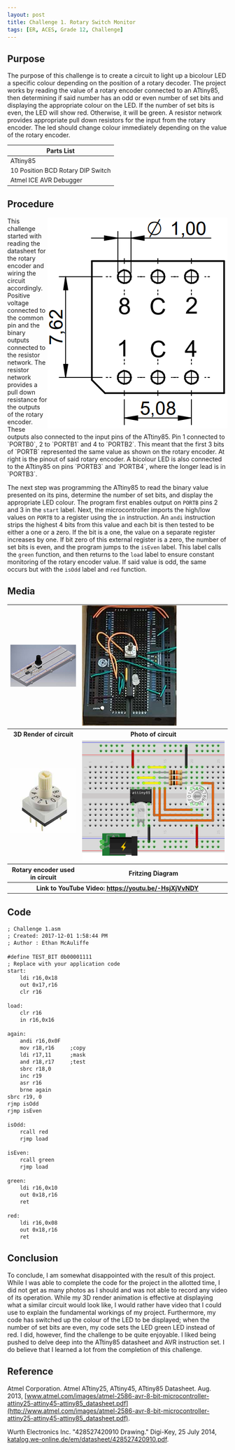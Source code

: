 ```yaml
---
layout: post
title: Challenge 1. Rotary Switch Monitor
tags: [ER, ACES, Grade 12, Challenge]
---
```

Purpose
-------
The purpose of this challenge is to create a circuit to light up a bicolour LED a specific colour depending on the position of a rotary decoder. The project works by reading the value of a  rotary encoder connected to an ATtiny85, then determining if said number has an odd or even number of set bits and displaying the appropriate colour on the LED. If the number of set bits is even, the LED will show red. Otherwise, it will be green. A resistor network provides appropriate pull down resistors for the input from the rotary encoder. The led should change colour immediately depending on the value of the rotary encoder.

Parts List|
----------|
ATtiny85| Red-Green BiColour LED
10 Position BCD Rotary DIP Switch|10k Ω Resistor Network (6-Pin Bussed)
Atmel ICE AVR Debugger|ATtiny85 ISP Breakout

Procedure
---------
<img style="float: right" src="/assets/img/ER%20Reports/Grade%2012/Challenge%201%20Rotary%20Switch%20Monitor/chrome_2017-12-02_14-22-14.png">
This challenge started with reading the datasheet for the rotary encoder and wiring the circuit accordingly. Positive voltage connected to the common pin and the binary outputs connected to the resistor network. The resistor network provides a pull down resistance for the outputs of the rotary encoder. These outputs also connected to the input pins of the ATtiny85. Pin 1 connected to `PORTB0`, 2 to `PORTB1` and 4 to `PORTB2`. This meant that the first 3 bits of `PORTB` represented the same value as shown on the rotary encoder. At right is the pinout of said rotary encoder. A bicolour LED is also connected to the ATtiny85 on pins `PORTB3` and `PORTB4`, where the longer lead is in `PORTB3`.

The next step was programming the ATtiny85 to read the binary value presented on its pins, determine the number of set bits, and display the appropriate LED colour. The program first enables output on `PORTB` pins 2 and 3 in the `start` label. Next, the microcontroller imports the high/low values on `PORTB` to a register using the `in` instruction. An `andi` instruction strips the highest 4 bits from this value and each bit is then tested to be either a one or a zero. If the bit is a one, the value on a separate register increases by one. If bit zero of this external register is a zero, the number of set bits is even, and the program jumps to the `isEven` label. This label calls the `green` function, and then returns to the `load` label to ensure constant monitoring of the rotary encoder value. If said value is odd, the same occurs but with the `isOdd` label and `red` function.

Media
-----
<table>
  <tr>
    <td>
      <img src="/assets/img/ER%20Reports/Grade%2012/Challenge%201%20Rotary%20Switch%20Monitor/challenge1.jpg">
    </td>
    <td>
      <img src="/assets/img/ER%20Reports/Grade%2012/Challenge%201%20Rotary%20Switch%20Monitor/20171201_150546.jpg">
    </td>
  </tr>
  <tr>
    <th>3D Render of circuit</th>
    <th>Photo of circuit</th>
  </tr>
  <tr>
    <td>
      <img src="/assets/img/ER%20Reports/Grade%2012/Challenge%201%20Rotary%20Switch%20Monitor/RotarySwitch10.JPG">
    </td>
    <td>
      <img src="/assets/img/ER%20Reports/Grade%2012/Challenge%201%20Rotary%20Switch%20Monitor/fritzing_bb.png">
    </td>
  </tr>
  <tr>
    <th>Rotary encoder used in circuit</th>
    <th>Fritzing Diagram</th>
  </tr>
  <tr>
    <th colspan="2">Link to YouTube Video: <a href="https://youtu.be/-HsjXjVvNDY">https://youtu.be/-HsjXjVvNDY</a></th>
  </tr>
</table>

Code
----
```
; Challenge 1.asm
; Created: 2017-12-01 1:58:44 PM
; Author : Ethan McAuliffe

#define TEST_BIT 0b00001111
; Replace with your application code
start:
	ldi r16,0x18
	out 0x17,r16
	clr r16

load:
	clr r16
	in r16,0x16

again:
	andi r16,0x0F
	mov r18,r16		;copy
	ldi r17,11		;mask
	and r18,r17		;test
	sbrc r18,0
	inc r19
	asr r16
	brne again
sbrc r19, 0
rjmp isOdd
rjmp isEven

isOdd:
	rcall red
	rjmp load

isEven:
	rcall green
	rjmp load

green:
	ldi r16,0x10
	out 0x18,r16
	ret

red:
	ldi r16,0x08
	out 0x18,r16
	ret
```

Conclusion
-----
To conclude, I am somewhat disappointed with the result of this project. While I was able to complete the code for the project in the allotted time, I did not get as many photos as I should and was not able to record any video of its operation. While my 3D render animation is effective at displaying what a similar circuit would look like, I would rather have video that I could use to explain the fundamental workings of my project. Furthermore, my code has switched up the colour of the LED to be displayed; when the number of set bits are even, my code sets the LED green LED instead of red. I did, however, find the challenge to be quite enjoyable. I liked being pushed to delve deep into the ATtiny85 datasheet and AVR instruction set. I do believe that I learned a lot from the completion of this challenge.

Reference
-----
Atmel Corporation. Atmel ATtiny25, ATtiny45, ATtiny85 Datasheet. Aug. 2013, [www.atmel.com/images/atmel-2586-avr-8-bit-microcontroller-attiny25-attiny45-attiny85_datasheet.pdf](http://www.atmel.com/images/atmel-2586-avr-8-bit-microcontroller-attiny25-attiny45-attiny85_datasheet.pdf).

Wurth Electronics Inc. "428527420910 Drawing." Digi-Key, 25 July 2014, [katalog.we-online.de/em/datasheet/428527420910.pdf](http://katalog.we-online.de/em/datasheet/428527420910.pdf).
